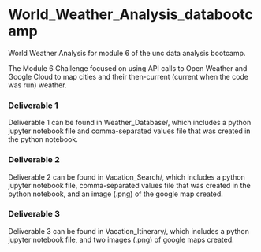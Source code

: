 # World_Weather_Analysis_databootcamp
World Weather Analysis for module 6 of the unc data analysis bootcamp.

The Module 6 Challenge focused on using API calls to Open Weather and Google Cloud to map cities and their then-current (current when the code was run) weather.

### Deliverable 1
Deliverable 1 can be found in Weather_Database/, which includes a python jupyter notebook file and comma-separated values file that was created in the python notebook.

### Deliverable 2
Deliverable 2 can be found in Vacation_Search/, which includes a python jupyter notebook file, comma-separated values file that was created in the python notebook, and an image (.png) of the google map created.

### Deliverable 3
Deliverable 3 can be found in Vacation_Itinerary/, which includes a python jupyter notebook file, and two images (.png) of google maps created.
